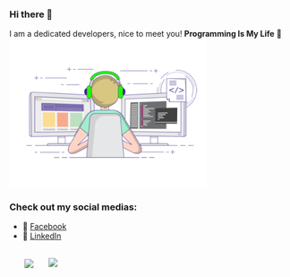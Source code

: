 ### Hi there 👋

I am a dedicated developers, nice to meet you!
**Programming Is My Life** 👋
  </a ><img alt="gif"  width="70%" src="https://github.com/PhongMax/PhongMax/blob/main/coding-freak.gif"/></a>
### Check out my social medias:

- 💬 [Facebook](https://www.linkedin.com/in/phong-ng/)
- 🔗 [LinkedIn](https://www.facebook.com/thanhphong.nguyen.526875/) 

<br>
<div align=center>
  <a href="#" title="PhongMax">
    <img width="315" align="center" src="https://github-readme-stats.vercel.app/api/top-langs/?username=PhongMax&hide=c%23,powershell,Mathematica,Ruby,Objective-C,Objective-C%2b%2b,Cuda&title_color=61dafb&text_color=ffffff&icon_color=61dafb&bg_color=20232a&langs_count=8&layout=compact&border_color=61dafb&hide_border=true" />
  </a>
  <a href="#" title="PhongMax">
    <img align="right" width="434" src="https://github-readme-stats.vercel.app/api?username=PhongMax&show_icons=true&theme=react&border_color=61dafb&hide_border=true" />
  </a>
</div>

<br>
